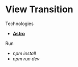 # View Transition

Technologies

- **[Astro](https://astro.build/)**

Run

- _npm install_
- _npm run dev_
